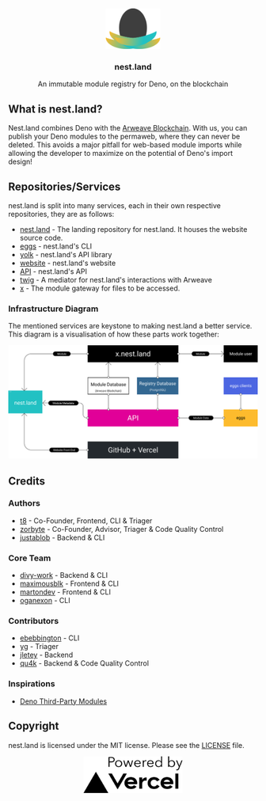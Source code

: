 <br />
<p align="center">
  <a href="https://nest.land/">
    <img src="./assets/logo_light.png" alt="nest.land logo (light version)" width="110">
  </a>

  <h3 align="center">nest.land</h3>

  <p align="center">
    An immutable module registry for Deno, on the blockchain
 </p>
</p>

## What is nest.land?

Nest.land combines Deno with the [Arweave Blockchain](https://www.arweave.org/). With us, you can publish your Deno modules to the permaweb, where they can never be deleted. This avoids a major pitfall for web-based module imports while allowing the developer to maximize on the potential of Deno's import design!

## Repositories/Services

nest.land is split into many services, each in their own respective repositories, they are as follows:

- [nest.land](https://github.com/nestdotland/nest.land) - The landing repository for nest.land.
  It houses the website source code.
- [eggs](https://github.com/nestdotland/eggs) - nest.land's CLI
- [yolk](https://github.com/nestdotland/yolk) - nest.land's API library
- [website](https://github.com/nestdotland/website) - nest.land's website
- [API](https://github.com/nestdotland/api) - nest.land's API
- [twig](https://github.com/nestdotland/twig) - A mediator for nest.land's interactions with Arweave
- [x](https://github.com/nestdotland/x) - The module gateway for files to be accessed.

### Infrastructure Diagram

The mentioned services are keystone to making nest.land a better service.
This diagram is a visualisation of how these parts work together:

![Diagram of nest.land infrastructure](./assets/infra_diagram.svg)

## Credits

### Authors

- [t8](https://github.com/t8) - Co-Founder, Frontend, CLI & Triager
- [zorbyte](https://github.com/zorbyte) - Co-Founder, Advisor, Triager & Code Quality Control
- [justablob](https://github.com/justablob) - Backend & CLI

### Core Team

- [divy-work](https://github.com/divy-work) - Backend & CLI
- [maximousblk](https://github.com/maximousblk) - Frontend & CLI
- [martondev](https://github.com/MartonDev) - Frontend & CLI
- [oganexon](https://github.com/oganexon) - CLI

### Contributors

- [ebebbington](https://github.com/ebebbington) - CLI
- [yg](https://github.com/yg) - Triager
- [jletey](https://github.com/jletey) - Backend
- [qu4k](https://github.com/Qu4k) - Backend & Code Quality Control

### Inspirations

- [Deno Third-Party Modules](https://deno.land/x)


## Copyright

nest.land is licensed under the MIT license. Please see the [LICENSE](../LICENSE) file.

 <p align="center">
  <a href="https://vercel.com?utm_source=nest-land">
    <img src="./assets/powered_by_vercel.jpg" alt="Powered by Vercel" width="200">
  </a>
</p>
